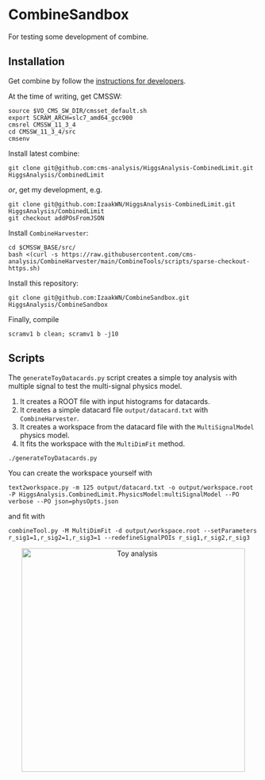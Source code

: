 # CombineSandbox

For testing some development of combine.

## Installation
Get combine by follow the [instructions for developers](https://cms-analysis.github.io/HiggsAnalysis-CombinedLimit/#for-developers).

At the time of writing, get CMSSW:
```
source $VO_CMS_SW_DIR/cmsset_default.sh
export SCRAM_ARCH=slc7_amd64_gcc900
cmsrel CMSSW_11_3_4
cd CMSSW_11_3_4/src
cmsenv
```
Install latest combine:
```
git clone git@github.com:cms-analysis/HiggsAnalysis-CombinedLimit.git HiggsAnalysis/CombinedLimit
```
_or_, get my development, e.g.
```
git clone git@github.com:IzaakWN/HiggsAnalysis-CombinedLimit.git HiggsAnalysis/CombinedLimit
git checkout addPOsFromJSON
```
Install `CombineHarvester`:
```
cd $CMSSW_BASE/src/
bash <(curl -s https://raw.githubusercontent.com/cms-analysis/CombineHarvester/main/CombineTools/scripts/sparse-checkout-https.sh)
```
Install this repository:
```
git clone git@github.com:IzaakWN/CombineSandbox.git HiggsAnalysis/CombineSandbox
```
Finally, compile
```
scramv1 b clean; scramv1 b -j10
```

## Scripts
The `generateToyDatacards.py` script creates a simple toy analysis with multiple signal to test the multi-signal physics model.
1. It creates a ROOT file with input histograms for datacards.
2. It creates a simple datacard file `output/datacard.txt` with `CombineHarvester`.
2. It creates a workspace from the datacard file with the `MultiSignalModel` physics model.
2. It fits the workspace with the `MultiDimFit` method.
```
./generateToyDatacards.py
```

You can create the workspace yourself with
```
text2workspace.py -m 125 output/datacard.txt -o output/workspace.root -P HiggsAnalysis.CombinedLimit.PhysicsModel:multiSignalModel --PO verbose --PO json=physOpts.json
```
and fit with
```
combineTool.py -M MultiDimFit -d output/workspace.root --setParameters r_sig1=1,r_sig2=1,r_sig3=1 --redefineSignalPOIs r_sig1,r_sig2,r_sig3
```

<p align="center" vertical-align: middle>
  <img src="../docs/hists.png" alt="Toy analysis" width="450" hspace="20"/>
</p>